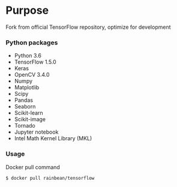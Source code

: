 # Purpose

Fork from official TensorFlow repository, optimize for development

### Python packages

- Python 3.6
- TensorFlow 1.5.0
- Keras
- OpenCV 3.4.0
- Numpy
- Matplotlib
- Scipy
- Pandas
- Seaborn
- Scikit-learn
- Scikit-image
- Tornado
- Jupyter notebook
- Intel Math Kernel Library (MKL)

### Usage

Docker pull command
```
$ docker pull rainbean/tensorflow
```

